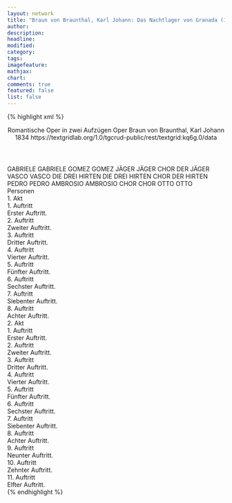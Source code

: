 ```yaml
---
layout: network
title: "Braun von Braunthal, Karl Johann: Das Nachtlager von Granada (1834)"
author:
description:
headline:
modified:
category:
tags:
imagefeature:
mathjax:
chart:
comments: true
featured: false
list: false
---
```

{% highlight xml %}
<?xml-model href="https://raw.githubusercontent.com/DLiNa/project/master/rules/lina.rnc"?><?xml-model href="https://raw.githubusercontent.com/DLiNa/project/master/rules/lina.sch"?>
<play xmlns="http://lina.digital">
  <header>
    <title>Das Nachtlager von Granada</title>
    <subtitle>Romantische Oper in zwei Aufzügen</subtitle>
    <genretitle>Oper</genretitle>
    <author>Braun von Braunthal, Karl Johann</author>
    <date type="print"/>
    <date type="premiere" when="1834">1834</date>
    <date type="written"/>
    <source>https://textgridlab.org/1.0/tgcrud-public/rest/textgrid:kq6g.0/data</source>
  </header>
  <personae>
    <character>
      <name>GABRIELE</name>
      <alias xml:id="gabriele">
        <name>GABRIELE</name>
      </alias>
    </character>
    <character>
      <name>GOMEZ</name>
      <alias xml:id="gomez">
        <name>GOMEZ</name>
      </alias>
    </character>
    <character>
      <name>JÄGER</name>
      <alias xml:id="jäger">
        <name>JÄGER</name>
      </alias>
      <alias xml:id="chor_der_jäger">
        <name>CHOR DER JÄGER</name>
      </alias>
    </character>
    <character>
      <name>VASCO</name>
      <alias xml:id="vasco">
        <name>VASCO</name>
      </alias>
    </character>
    <character>
      <name>DIE DREI HIRTEN</name>
      <alias xml:id="die_drei_hirten">
        <name>DIE DREI HIRTEN</name>
      </alias>
      <alias xml:id="chor_der_hirten">
        <name>CHOR DER HIRTEN</name>
      </alias>
    </character>
    <character>
      <name>PEDRO</name>
      <alias xml:id="pedro">
        <name>PEDRO</name>
      </alias>
    </character>
    <character>
      <name>AMBROSIO</name>
      <alias xml:id="ambrosio">
        <name>AMBROSIO</name>
      </alias>
    </character>
    <character>
      <name>CHOR</name>
      <alias xml:id="chor">
        <name>CHOR</name>
      </alias>
    </character>
    <character>
      <name>OTTO</name>
      <alias xml:id="otto">
        <name>OTTO</name>
      </alias>
    </character>
  </personae>
  <text>
    <div>
      <head>Personen</head>
    </div>
    <div>
      <head>1. Akt</head>
      <div>
        <head>1. Auftritt</head>
        <div>
          <head>Erster Auftritt.</head>
          <sp who="#gabriele">
            <amount n="1" unit="speech_acts"/>
            <amount n="190" unit="words"/>
            <amount n="33" unit="lines"/>
            <amount n="971" unit="chars"/>
          </sp>
        </div>
      </div>
      <div>
        <head>2. Auftritt</head>
        <div>
          <head>Zweiter Auftritt.</head>
          <sp who="#gomez">
            <amount n="17" unit="speech_acts"/>
            <amount n="265" unit="words"/>
            <amount n="48" unit="lines"/>
            <amount n="1403" unit="chars"/>
          </sp>
          <sp who="#gabriele">
            <amount n="15" unit="speech_acts"/>
            <amount n="168" unit="words"/>
            <amount n="30" unit="lines"/>
            <amount n="901" unit="chars"/>
          </sp>
          <sp who="#gomez #gabriele">
            <amount n="3" unit="speech_acts"/>
            <amount n="30" unit="words"/>
            <amount n="5" unit="lines"/>
            <amount n="154" unit="chars"/>
          </sp>
        </div>
      </div>
      <div>
        <head>3. Auftritt</head>
        <div>
          <head>Dritter Auftritt.</head>
          <sp who="#gabriele">
            <amount n="2" unit="speech_acts"/>
            <amount n="165" unit="words"/>
            <amount n="27" unit="lines"/>
            <amount n="881" unit="chars"/>
          </sp>
        </div>
      </div>
      <div>
        <head>4. Auftritt</head>
        <div>
          <head>Vierter Auftritt.</head>
          <sp who="#jäger">
            <amount n="15" unit="speech_acts"/>
            <amount n="370" unit="words"/>
            <amount n="49" unit="lines"/>
            <amount n="1935" unit="chars"/>
          </sp>
          <sp who="#gabriele">
            <amount n="11" unit="speech_acts"/>
            <amount n="178" unit="words"/>
            <amount n="25" unit="lines"/>
            <amount n="942" unit="chars"/>
          </sp>
        </div>
      </div>
      <div>
        <head>5. Auftritt</head>
        <div>
          <head>Fünfter Auftritt.</head>
          <sp who="#jäger">
            <amount n="1" unit="speech_acts"/>
            <amount n="79" unit="words"/>
            <amount n="10" unit="lines"/>
            <amount n="364" unit="chars"/>
          </sp>
        </div>
      </div>
      <div>
        <head>6. Auftritt</head>
        <div>
          <head>Sechster Auftritt.</head>
          <sp who="#gabriele">
            <amount n="26" unit="speech_acts"/>
            <amount n="352" unit="words"/>
            <amount n="59" unit="lines"/>
            <amount n="1913" unit="chars"/>
          </sp>
          <sp who="#jäger">
            <amount n="25" unit="speech_acts"/>
            <amount n="361" unit="words"/>
            <amount n="64" unit="lines"/>
            <amount n="1918" unit="chars"/>
          </sp>
        </div>
      </div>
      <div>
        <head>7. Auftritt</head>
        <div>
          <head>Siebenter Auftritt.</head>
          <sp who="#vasco">
            <amount n="18" unit="speech_acts"/>
            <amount n="208" unit="words"/>
            <amount n="38" unit="lines"/>
            <amount n="1065" unit="chars"/>
          </sp>
          <sp who="#jäger">
            <amount n="11" unit="speech_acts"/>
            <amount n="184" unit="words"/>
            <amount n="29" unit="lines"/>
            <amount n="973" unit="chars"/>
          </sp>
          <sp who="#pedro #ambrosio">
            <amount n="1" unit="speech_acts"/>
            <amount n="5" unit="words"/>
            <amount n="1" unit="lines"/>
            <amount n="26" unit="chars"/>
          </sp>
          <sp who="#die_drei_hirten">
            <amount n="3" unit="speech_acts"/>
            <amount n="35" unit="words"/>
            <amount n="5" unit="lines"/>
            <amount n="168" unit="chars"/>
          </sp>
          <sp who="#pedro">
            <amount n="1" unit="speech_acts"/>
            <amount n="2" unit="words"/>
            <amount n="1" unit="lines"/>
            <amount n="13" unit="chars"/>
          </sp>
          <sp who="#ambrosio">
            <amount n="4" unit="speech_acts"/>
            <amount n="26" unit="words"/>
            <amount n="5" unit="lines"/>
            <amount n="144" unit="chars"/>
          </sp>
          <sp who="#gabriele">
            <amount n="9" unit="speech_acts"/>
            <amount n="125" unit="words"/>
            <amount n="22" unit="lines"/>
            <amount n="688" unit="chars"/>
          </sp>
          <sp who="#ambrosio #pedro">
            <amount n="4" unit="speech_acts"/>
            <amount n="113" unit="words"/>
            <amount n="19" unit="lines"/>
            <amount n="568" unit="chars"/>
          </sp>
          <sp who="#gabriele #jäger">
            <amount n="1" unit="speech_acts"/>
            <amount n="33" unit="words"/>
            <amount n="4" unit="lines"/>
            <amount n="176" unit="chars"/>
          </sp>
        </div>
      </div>
      <div>
        <head>8. Auftritt</head>
        <div>
          <head>Achter Auftritt.</head>
          <sp who="#chor_der_hirten #die_drei_hirten">
            <amount n="9" unit="speech_acts"/>
            <amount n="140" unit="words"/>
            <amount n="30" unit="lines"/>
            <amount n="814" unit="chars"/>
          </sp>
          <sp who="#jäger">
            <amount n="10" unit="speech_acts"/>
            <amount n="257" unit="words"/>
            <amount n="50" unit="lines"/>
            <amount n="1427" unit="chars"/>
          </sp>
          <sp who="#jäger #chor">
            <amount n="2" unit="speech_acts"/>
            <amount n="21" unit="words"/>
            <amount n="5" unit="lines"/>
            <amount n="113" unit="chars"/>
          </sp>
          <sp who="#gabriele">
            <amount n="10" unit="speech_acts"/>
            <amount n="239" unit="words"/>
            <amount n="50" unit="lines"/>
            <amount n="1335" unit="chars"/>
          </sp>
          <sp who="#gabriele #chor">
            <amount n="3" unit="speech_acts"/>
            <amount n="42" unit="words"/>
            <amount n="9" unit="lines"/>
            <amount n="263" unit="chars"/>
          </sp>
          <sp who="#ambrosio">
            <amount n="1" unit="speech_acts"/>
            <amount n="6" unit="words"/>
            <amount n="2" unit="lines"/>
            <amount n="38" unit="chars"/>
          </sp>
          <sp who="#gabriele #chor_der_hirten #die_drei_hirten">
            <amount n="4" unit="speech_acts"/>
            <amount n="65" unit="words"/>
            <amount n="14" unit="lines"/>
            <amount n="373" unit="chars"/>
          </sp>
          <sp who="#vasco">
            <amount n="3" unit="speech_acts"/>
            <amount n="90" unit="words"/>
            <amount n="16" unit="lines"/>
            <amount n="475" unit="chars"/>
          </sp>
          <sp who="#pedro #ambrosio">
            <amount n="2" unit="speech_acts"/>
            <amount n="65" unit="words"/>
            <amount n="12" unit="lines"/>
            <amount n="357" unit="chars"/>
          </sp>
          <sp who="#ambrosio #pedro">
            <amount n="1" unit="speech_acts"/>
            <amount n="23" unit="words"/>
            <amount n="4" unit="lines"/>
            <amount n="115" unit="chars"/>
          </sp>
        </div>
      </div>
    </div>
    <div>
      <head>2. Akt</head>
      <div>
        <head>1. Auftritt</head>
        <div>
          <head>Erster Auftritt.</head>
          <sp who="#gomez">
            <amount n="1" unit="speech_acts"/>
            <amount n="126" unit="words"/>
            <amount n="16" unit="lines"/>
            <amount n="678" unit="chars"/>
          </sp>
        </div>
      </div>
      <div>
        <head>2. Auftritt</head>
        <div>
          <head>Zweiter Auftritt.</head>
          <sp who="#otto #chor_der_jäger">
            <amount n="4" unit="speech_acts"/>
            <amount n="79" unit="words"/>
            <amount n="16" unit="lines"/>
            <amount n="430" unit="chars"/>
          </sp>
          <sp who="#gomez">
            <amount n="4" unit="speech_acts"/>
            <amount n="114" unit="words"/>
            <amount n="20" unit="lines"/>
            <amount n="642" unit="chars"/>
          </sp>
        </div>
      </div>
      <div>
        <head>3. Auftritt</head>
        <div>
          <head>Dritter Auftritt.</head>
          <sp who="#vasco">
            <amount n="1" unit="speech_acts"/>
            <amount n="143" unit="words"/>
            <amount n="22" unit="lines"/>
            <amount n="806" unit="chars"/>
          </sp>
        </div>
      </div>
      <div>
        <head>4. Auftritt</head>
        <div>
          <head>Vierter Auftritt.</head>
          <sp who="#gabriele">
            <amount n="10" unit="speech_acts"/>
            <amount n="248" unit="words"/>
            <amount n="41" unit="lines"/>
            <amount n="1333" unit="chars"/>
          </sp>
          <sp who="#vasco">
            <amount n="10" unit="speech_acts"/>
            <amount n="240" unit="words"/>
            <amount n="37" unit="lines"/>
            <amount n="1273" unit="chars"/>
          </sp>
        </div>
      </div>
      <div>
        <head>5. Auftritt</head>
        <div>
          <head>Fünfter Auftritt.</head>
          <sp who="#vasco">
            <amount n="3" unit="speech_acts"/>
            <amount n="81" unit="words"/>
            <amount n="11" unit="lines"/>
            <amount n="411" unit="chars"/>
          </sp>
          <sp who="#jäger">
            <amount n="2" unit="speech_acts"/>
            <amount n="29" unit="words"/>
            <amount n="4" unit="lines"/>
            <amount n="148" unit="chars"/>
          </sp>
        </div>
      </div>
      <div>
        <head>6. Auftritt</head>
        <div>
          <head>Sechster Auftritt.</head>
          <sp who="#jäger">
            <amount n="1" unit="speech_acts"/>
            <amount n="287" unit="words"/>
            <amount n="38" unit="lines"/>
            <amount n="1469" unit="chars"/>
          </sp>
        </div>
      </div>
      <div>
        <head>7. Auftritt</head>
        <div>
          <head>Siebenter Auftritt.</head>
          <sp who="#gabriele">
            <amount n="5" unit="speech_acts"/>
            <amount n="154" unit="words"/>
            <amount n="27" unit="lines"/>
            <amount n="864" unit="chars"/>
          </sp>
          <sp who="#jäger">
            <amount n="2" unit="speech_acts"/>
            <amount n="15" unit="words"/>
            <amount n="3" unit="lines"/>
            <amount n="72" unit="chars"/>
          </sp>
        </div>
      </div>
      <div>
        <head>8. Auftritt</head>
        <div>
          <head>Achter Auftritt.</head>
          <sp who="#jäger">
            <amount n="2" unit="speech_acts"/>
            <amount n="97" unit="words"/>
            <amount n="16" unit="lines"/>
            <amount n="526" unit="chars"/>
          </sp>
        </div>
      </div>
      <div>
        <head>9. Auftritt</head>
        <div>
          <head>Neunter Auftritt.</head>
          <sp who="#pedro">
            <amount n="2" unit="speech_acts"/>
            <amount n="10" unit="words"/>
            <amount n="2" unit="lines"/>
            <amount n="44" unit="chars"/>
          </sp>
          <sp who="#vasco">
            <amount n="12" unit="speech_acts"/>
            <amount n="154" unit="words"/>
            <amount n="23" unit="lines"/>
            <amount n="789" unit="chars"/>
          </sp>
          <sp who="#ambrosio">
            <amount n="3" unit="speech_acts"/>
            <amount n="16" unit="words"/>
            <amount n="3" unit="lines"/>
            <amount n="92" unit="chars"/>
          </sp>
          <sp who="#ambrosio #pedro">
            <amount n="4" unit="speech_acts"/>
            <amount n="40" unit="words"/>
            <amount n="7" unit="lines"/>
            <amount n="244" unit="chars"/>
          </sp>
          <sp who="#jäger">
            <amount n="12" unit="speech_acts"/>
            <amount n="101" unit="words"/>
            <amount n="19" unit="lines"/>
            <amount n="548" unit="chars"/>
          </sp>
          <sp who="#die_drei_hirten">
            <amount n="1" unit="speech_acts"/>
            <amount n="4" unit="words"/>
            <amount n="1" unit="lines"/>
            <amount n="26" unit="chars"/>
          </sp>
        </div>
      </div>
      <div>
        <head>10. Auftritt</head>
        <div>
          <head>Zehnter Auftritt.</head>
          <sp who="#jäger">
            <amount n="4" unit="speech_acts"/>
            <amount n="18" unit="words"/>
            <amount n="5" unit="lines"/>
            <amount n="93" unit="chars"/>
          </sp>
          <sp who="#gabriele">
            <amount n="3" unit="speech_acts"/>
            <amount n="23" unit="words"/>
            <amount n="5" unit="lines"/>
            <amount n="125" unit="chars"/>
          </sp>
          <sp who="#gomez">
            <amount n="1" unit="speech_acts"/>
            <amount n="5" unit="words"/>
            <amount n="1" unit="lines"/>
            <amount n="29" unit="chars"/>
          </sp>
          <sp who="#chor_der_hirten #die_drei_hirten">
            <amount n="2" unit="speech_acts"/>
            <amount n="29" unit="words"/>
            <amount n="7" unit="lines"/>
            <amount n="153" unit="chars"/>
          </sp>
          <sp who="#chor_der_jäger">
            <amount n="2" unit="speech_acts"/>
            <amount n="73" unit="words"/>
            <amount n="19" unit="lines"/>
            <amount n="405" unit="chars"/>
          </sp>
          <sp who="#gabriele #gomez">
            <amount n="1" unit="speech_acts"/>
            <amount n="8" unit="words"/>
            <amount n="1" unit="lines"/>
            <amount n="35" unit="chars"/>
          </sp>
        </div>
      </div>
      <div>
        <head>11. Auftritt</head>
        <div>
          <head>Elfter Auftritt.</head>
          <sp who="#otto">
            <amount n="1" unit="speech_acts"/>
            <amount n="4" unit="words"/>
            <amount n="1" unit="lines"/>
            <amount n="23" unit="chars"/>
          </sp>
          <sp who="#otto #jäger #chor_der_hirten #die_drei_hirten #gabriele #gomez #chor_der_jäger">
            <amount n="3" unit="speech_acts"/>
            <amount n="38" unit="words"/>
            <amount n="7" unit="lines"/>
            <amount n="221" unit="chars"/>
          </sp>
          <sp who="#jäger">
            <amount n="9" unit="speech_acts"/>
            <amount n="295" unit="words"/>
            <amount n="46" unit="lines"/>
            <amount n="1518" unit="chars"/>
          </sp>
          <sp who="#chor_der_hirten #die_drei_hirten">
            <amount n="1" unit="speech_acts"/>
            <amount n="24" unit="words"/>
            <amount n="4" unit="lines"/>
            <amount n="119" unit="chars"/>
          </sp>
          <sp who="#gabriele #gomez">
            <amount n="4" unit="speech_acts"/>
            <amount n="113" unit="words"/>
            <amount n="18" unit="lines"/>
            <amount n="522" unit="chars"/>
          </sp>
          <sp who="#chor_der_jäger">
            <amount n="1" unit="speech_acts"/>
            <amount n="12" unit="words"/>
            <amount n="2" unit="lines"/>
            <amount n="57" unit="chars"/>
          </sp>
          <sp who="#gabriele">
            <amount n="4" unit="speech_acts"/>
            <amount n="47" unit="words"/>
            <amount n="7" unit="lines"/>
            <amount n="213" unit="chars"/>
          </sp>
        </div>
      </div>
    </div>
  </text>
</play>
{% endhighlight %}